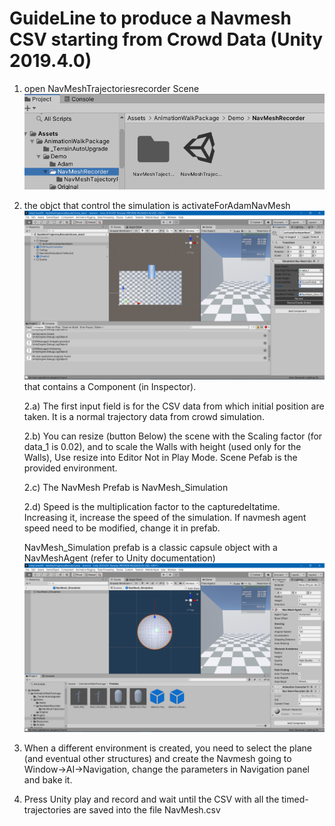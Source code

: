 # GuideLine to produce a Navmesh CSV starting from Crowd Data (Unity 2019.4.0)

1) open NavMeshTrajectoriesrecorder Scene 
![Unity View](https://github.com/dgiunchi/UnityCrowdVR/blob/master/GuidelineNavMesh/figure01_NavMeshScene.png?raw=true)


2) the objct that control the simulation is activateForAdamNavMesh ![Unity View](https://github.com/dgiunchi/UnityCrowdVR/blob/master/GuidelineNavMesh/figure02_Manager.png?raw=true) that contains a Component (in Inspector).

    2.a) The first input field is for the CSV data from which initial position are taken. It is a normal trajectory data from crowd simulation. 
    
    2.b) You can resize (button Below) the scene with the Scaling factor (for data_1 is 0.02), and to scale the Walls with height (used only for the Walls), Use resize into Editor Not in Play Mode. Scene Pefab is the provided environment.
    
    2.c) The NavMesh Prefab is NavMesh_Simulation
    
    2.d) Speed is the multiplication factor to the capturedeltatime. Increasing it, increase the speed of the simulation. If navmesh agent speed need to be modified, change it in prefab.
    
    
    NavMesh_Simulation prefab is a classic capsule object with a NavMeshAgent (refer to Unity documentation) ![Unity View](https://github.com/dgiunchi/UnityCrowdVR/blob/master/GuidelineNavMesh/figure03_NavMeshPrefab.png?raw=true)
    
    
    
3) When a different environment is created, you need to select the plane (and eventual other structures) and create the Navmesh going to Window->AI->Navigation, change the parameters in Navigation panel and bake it.


4) Press Unity play and record and wait until the CSV with all the timed-trajectories are saved into the file NavMesh.csv

